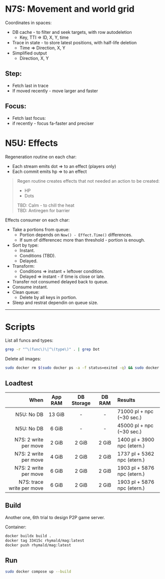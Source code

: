 # N7S: Movement and world grid

Coordinates in spaces: 
- DB cache - to filter and seek targets, with row autodeletion
  - Key, TTI => ID, X, Y, time
- Trace in state - to store latest positions, with half-life deletion
  - Time => Direction, X, Y
- Simplified output
  - Direction, X, Y

## Step:
- Fetch last in trace
- If moved recently - move larger and faster

## Focus:
- Fetch last focus:
- if recently - focus fa-faster and preciser

# N5U: Effects

Regeneration routine on each char:
- Each stream emits dot => to an effect (players only)
- Each commit emits hp => to an effect

> Regen routine creates effects that not needed an action to be created:
> - HP
> - Dots  
>
> TBD: Calm - to chill the heat  
> TBD: Antiregen for barrier

Effects consumer on each char:
- Take a portions from queue:
  - Portion depends on `Now() - Effect.Time()` differences.
  - If sum of differencec more than threshold - portion is enough.
- Sort by type:
  - Instant.
  - Conditions (TBD).
  - Delayed.
- Transform:
  - Conditions => instant + leftover condition.
  - Delayed => instant - if time is close or late.
- Transfer not consumed delayed back to queue.
- Consume instant.
- Clean queue:
  - Delete by all keys in portion.
- Sleep and restrat dependin on queue size. 

--- 

# Scripts

List all funcs and types:
```bash
grep -r "^\(func\)\|^\(type\)" . | grep Dot
```

Delete all images: 
```bash
sudo docker rm $(sudo docker ps -a -f status=exited -q) && sudo docker rmi $(sudo docker images -a -q)
```

## Loadtest

|When|App RAM|DB Storage|DB RAM|Results|
|-:|:-:|:-:|:-:|:-|
|N5U: No DB|13 GiB|-|-|71000 pl + npc (~30 sec.)|
|N5U: No DB|6 GiB|-|-|45000 pl + npc (~30 sec.)|
|N7S: 2 write per move|2 GiB|2 GiB|2 GiB|1400 pl + 3900 npc (etern.)|
|N7S: 2 write per move|4 GiB|2 GiB|2 GiB|1737 pl + 5362 npc (etern.)|
|N7S: 2 write per move|6 GiB|2 GiB|2 GiB|1903 pl + 5876 npc (etern.)|
|N7S: trace write per move|6 GiB|2 GiB|2 GiB|1903 pl + 5876 npc (etern.)|

## Build
Another one, 6th trial to design P2P game server.

Container: 

```bash
docker buildx build .
docker tag 33415c rhymald/mag:latest
docker push rhymald/mag:latest
```

## Run

```bash
sudo docker compose up --build
```
